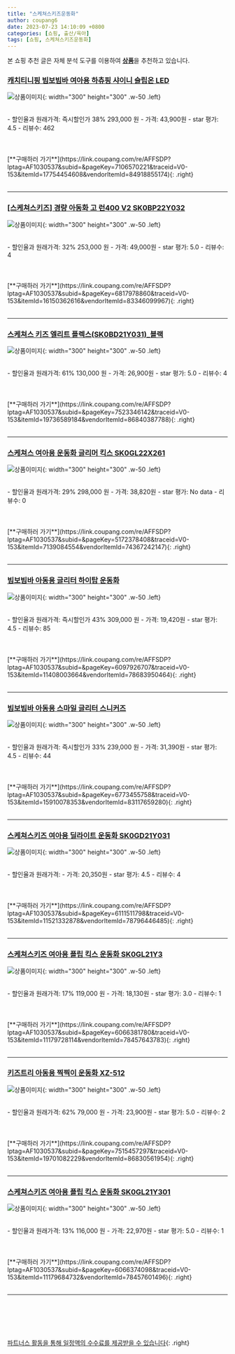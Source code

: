 ```yaml
---
title: "스케쳐스키즈운동화"
author: coupang6
date: 2023-07-23 14:10:09 +0800
categories: [쇼핑, 출산/육아]
tags: [쇼핑, 스케쳐스키즈운동화]
---
```


본 쇼핑 추천 글은 자체 분석 도구를 이용하여 [**상품**](https://link.coupang.com/a/bao1ui)을 추천하고 있습니다.

### [캐치티니핑 빔보빔바 여아용 하츄핑 샤이니 슬립온 LED](https://link.coupang.com/re/AFFSDP?lptag=AF1030537&subid=&pageKey=7106570221&traceid=V0-153&itemId=17754454608&vendorItemId=84918855174)

![상품이미지](https://thumbnail7.coupangcdn.com/thumbnails/remote/230x230ex/image/retail/images/2023/02/02/11/4/e81e76fd-d1a7-405e-a983-0a4f775c8af0.jpg){: width="300" height="300" .w-50 .left}


<br>
- 할인율과 원래가격: 즉시할인가 38%  293,000   원
- 가격: 43,900원
- star 평가: 4.5
- 리뷰수: 462
<br>
<br>
<br>
<br>
[**구매하러 가기**](https://link.coupang.com/re/AFFSDP?lptag=AF1030537&subid=&pageKey=7106570221&traceid=V0-153&itemId=17754454608&vendorItemId=84918855174){: .right}
<br>
<br>

---

### [[스케쳐스키즈] 경량 아동화 고 런400 V2 SK0BP22Y032](https://link.coupang.com/re/AFFSDP?lptag=AF1030537&subid=&pageKey=6817978860&traceid=V0-153&itemId=16150362616&vendorItemId=83346099967)

![상품이미지](https://thumbnail9.coupangcdn.com/thumbnails/remote/230x230ex/image/vendor_inventory/b62d/a583dde0e16b36a80807183c8b1f2dbbf63134e0fc89a9da210d4f89718b.jpg){: width="300" height="300" .w-50 .left}


<br>
- 할인율과 원래가격: 32%  253,000   원
- 가격: 49,000원
- star 평가: 5.0
- 리뷰수: 4
<br>
<br>
<br>
<br>
[**구매하러 가기**](https://link.coupang.com/re/AFFSDP?lptag=AF1030537&subid=&pageKey=6817978860&traceid=V0-153&itemId=16150362616&vendorItemId=83346099967){: .right}
<br>
<br>

---

### [스케쳐스 키즈 엘리트 플렉스(SK0BD21Y031)_블랙](https://link.coupang.com/re/AFFSDP?lptag=AF1030537&subid=&pageKey=7523346142&traceid=V0-153&itemId=19736589184&vendorItemId=86840387788)

![상품이미지](https://thumbnail9.coupangcdn.com/thumbnails/remote/230x230ex/image/vendor_inventory/7d10/d0e891d7a5b8a6b1e2121e683c107f1af5179e0a57c010604634ad45cd8c.jpg){: width="300" height="300" .w-50 .left}


<br>
- 할인율과 원래가격: 61%  130,000   원
- 가격: 26,900원
- star 평가: 5.0
- 리뷰수: 4
<br>
<br>
<br>
<br>
[**구매하러 가기**](https://link.coupang.com/re/AFFSDP?lptag=AF1030537&subid=&pageKey=7523346142&traceid=V0-153&itemId=19736589184&vendorItemId=86840387788){: .right}
<br>
<br>

---

### [스케쳐스 여아용 운동화 글리머 킥스 SK0GL22X261](https://link.coupang.com/re/AFFSDP?lptag=AF1030537&subid=&pageKey=5172378408&traceid=V0-153&itemId=7139084554&vendorItemId=74367242147)

![상품이미지](https://thumbnail7.coupangcdn.com/thumbnails/remote/230x230ex/image/rs_quotation_api/gibc8v1s/af89b97fb7344d2899b39c09f27f8a33.JPG){: width="300" height="300" .w-50 .left}


<br>
- 할인율과 원래가격: 29%  298,000   원
- 가격: 38,820원
- star 평가: No data
- 리뷰수: 0
<br>
<br>
<br>
<br>
[**구매하러 가기**](https://link.coupang.com/re/AFFSDP?lptag=AF1030537&subid=&pageKey=5172378408&traceid=V0-153&itemId=7139084554&vendorItemId=74367242147){: .right}
<br>
<br>

---

### [빔보빔바 아동용 글리터 하이탑 운동화](https://link.coupang.com/re/AFFSDP?lptag=AF1030537&subid=&pageKey=6097926707&traceid=V0-153&itemId=11408003664&vendorItemId=78683950464)

![상품이미지](https://thumbnail9.coupangcdn.com/thumbnails/remote/230x230ex/image/rs_quotation_api/imqprbqe/dd8a3a3cd1564c91b5a470e0a8689217.jpg){: width="300" height="300" .w-50 .left}


<br>
- 할인율과 원래가격: 즉시할인가 43%  309,000   원
- 가격: 19,420원
- star 평가: 4.5
- 리뷰수: 85
<br>
<br>
<br>
<br>
[**구매하러 가기**](https://link.coupang.com/re/AFFSDP?lptag=AF1030537&subid=&pageKey=6097926707&traceid=V0-153&itemId=11408003664&vendorItemId=78683950464){: .right}
<br>
<br>

---

### [빔보빔바 아동용 스마일 글리터 스니커즈](https://link.coupang.com/re/AFFSDP?lptag=AF1030537&subid=&pageKey=6773455758&traceid=V0-153&itemId=15910078353&vendorItemId=83117659280)

![상품이미지](https://thumbnail10.coupangcdn.com/thumbnails/remote/230x230ex/image/retail/images/4478211592016547-4fb9575d-3708-4e24-afd7-a3d843a1dbbf.jpg){: width="300" height="300" .w-50 .left}


<br>
- 할인율과 원래가격: 즉시할인가 33%  239,000   원
- 가격: 31,390원
- star 평가: 4.5
- 리뷰수: 44
<br>
<br>
<br>
<br>
[**구매하러 가기**](https://link.coupang.com/re/AFFSDP?lptag=AF1030537&subid=&pageKey=6773455758&traceid=V0-153&itemId=15910078353&vendorItemId=83117659280){: .right}
<br>
<br>

---

### [스케쳐스키즈 여아용 딜라이트 운동화 SK0GD21Y031](https://link.coupang.com/re/AFFSDP?lptag=AF1030537&subid=&pageKey=6111511798&traceid=V0-153&itemId=11521332878&vendorItemId=78796446485)

![상품이미지](https://thumbnail6.coupangcdn.com/thumbnails/remote/230x230ex/image/rs_quotation_api/y1wa6kjd/4fc4634b989b40508f03ca9849155d47.JPG){: width="300" height="300" .w-50 .left}


<br>
- 할인율과 원래가격: 
- 가격: 20,350원
- star 평가: 4.5
- 리뷰수: 4
<br>
<br>
<br>
<br>
[**구매하러 가기**](https://link.coupang.com/re/AFFSDP?lptag=AF1030537&subid=&pageKey=6111511798&traceid=V0-153&itemId=11521332878&vendorItemId=78796446485){: .right}
<br>
<br>

---

### [스케쳐스키즈 여아용 플립 킥스 운동화 SK0GL21Y3](https://link.coupang.com/re/AFFSDP?lptag=AF1030537&subid=&pageKey=6066381780&traceid=V0-153&itemId=11179728114&vendorItemId=78457643783)

![상품이미지](https://thumbnail8.coupangcdn.com/thumbnails/remote/230x230ex/image/rs_quotation_api/r6m0xdpt/499f75828b2a4d18b4cc735f9de1feef.JPG){: width="300" height="300" .w-50 .left}


<br>
- 할인율과 원래가격: 17%  119,000   원
- 가격: 18,130원
- star 평가: 3.0
- 리뷰수: 1
<br>
<br>
<br>
<br>
[**구매하러 가기**](https://link.coupang.com/re/AFFSDP?lptag=AF1030537&subid=&pageKey=6066381780&traceid=V0-153&itemId=11179728114&vendorItemId=78457643783){: .right}
<br>
<br>

---

### [키즈트리 아동용 찍찍이 운동화 XZ-512](https://link.coupang.com/re/AFFSDP?lptag=AF1030537&subid=&pageKey=7515457297&traceid=V0-153&itemId=19701082229&vendorItemId=86830561954)

![상품이미지](https://thumbnail10.coupangcdn.com/thumbnails/remote/230x230ex/image/retail/images/2023/08/09/16/9/53a9775b-f664-41c6-b82f-b757aa30c8a9.jpg){: width="300" height="300" .w-50 .left}


<br>
- 할인율과 원래가격: 62%  79,000   원
- 가격: 23,900원
- star 평가: 5.0
- 리뷰수: 2
<br>
<br>
<br>
<br>
[**구매하러 가기**](https://link.coupang.com/re/AFFSDP?lptag=AF1030537&subid=&pageKey=7515457297&traceid=V0-153&itemId=19701082229&vendorItemId=86830561954){: .right}
<br>
<br>

---

### [스케쳐스키즈 여아용 플립 킥스 운동화 SK0GL21Y301](https://link.coupang.com/re/AFFSDP?lptag=AF1030537&subid=&pageKey=6066374098&traceid=V0-153&itemId=11179684732&vendorItemId=78457601496)

![상품이미지](https://thumbnail9.coupangcdn.com/thumbnails/remote/230x230ex/image/rs_quotation_api/9plhpmdn/746dad79d7e94da9810435d1bbb6ff36.JPG){: width="300" height="300" .w-50 .left}


<br>
- 할인율과 원래가격: 13%  116,000   원
- 가격: 22,970원
- star 평가: 5.0
- 리뷰수: 1
<br>
<br>
<br>
<br>
[**구매하러 가기**](https://link.coupang.com/re/AFFSDP?lptag=AF1030537&subid=&pageKey=6066374098&traceid=V0-153&itemId=11179684732&vendorItemId=78457601496){: .right}
<br>
<br>

---
<br><br><br><br><br> [파트너스 활동을 통해 일정액의 수수료를 제공받을 수 있습니다](https://link.coupang.com/a/bao1ui){: .right}